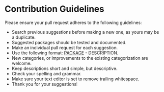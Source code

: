 # Contribution Guidelines
Please ensure your pull request adheres to the following guidelines:

* Search previous suggestions before making a new one, as yours may be a duplicate.
* Suggested packages should be tested and documented.
* Make an individual pull request for each suggestion.
* Use the following format: [PACKAGE](LINK) - DESCRIPTION.
* New categories, or improvements to the existing categorization are welcome.
* Keep descriptions short and simple, but descriptive.
* Check your spelling and grammar.
* Make sure your text editor is set to remove trailing whitespace.
* Thank you for your suggestions!
